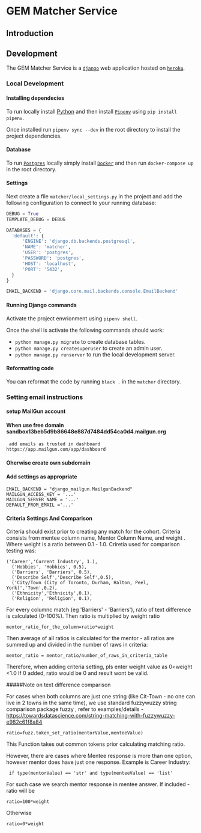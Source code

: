 # GEM Matcher Service

## Introduction

## Development

The GEM Matcher Service is a [`django`](https://www.djangoproject.com/) web application hosted on [`heroku`](https://www.heroku.com/).

### Local Development

#### Installing dependecies

To run locally install [Python](https://www.python.org/) and then install [`Pipenv`](https://github.com/pypa/pipenv) using `pip install pipenv`.

Once installed run `pipenv sync --dev` in the root directory to install the project dependencies.

#### Database

To run [`Postgres`](https://www.postgresql.org/) locally simply install [`Docker`](https://docs.docker.com/get-docker/) and then run `docker-compose up` in the root directory.

#### Settings

Next create a file `matcher/local_settings.py` in the project and add the following configuration to connect to your running database:

```python
DEBUG = True
TEMPLATE_DEBUG = DEBUG

DATABASES = {
  'default': {
      'ENGINE': 'django.db.backends.postgresql',
      'NAME': 'matcher',
      'USER': 'postgres',
      'PASSWORD': 'postgres',
      'HOST': 'localhost',
      'PORT': '5432',
  }
}

EMAIL_BACKEND = 'django.core.mail.backends.console.EmailBackend'
```

#### Running Django commands

Activate the project envrionment using `pipenv shell`.

Once the shell is activate the following commands should work:

- `python manage.py migrate` to create database tables.
- `python manage.py createsuperuser` to create an admin user.
- `python manage.py runserver` to run the local development server.

#### Reformatting code

You can reformat the code by running `black .` in the `matcher` directory.

### Setting email instructions
#### setup MailGun account

#### When use free domain sandbox13beb5d9b86648e887d7484dd54ca0d4.mailgun.org
     add emails as trusted in dashboard https://app.mailgun.com/app/dashboard
     
#### Oherwise create own subdomain

#### Add settings as appropriate

    EMAIL_BACKEND = "django_mailgun.MailgunBackend"
    MAILGUN_ACCESS_KEY = '...'
    MAILGUN_SERVER_NAME = '...'
    DEFAULT_FROM_EMAIL ='...'

#### Criteria Settings And Comparison

Criteria should exist prior to creating any match for the cohort. Criteria consists from mentee column name, Mentor Column Name, and weight .
Where weight is a ratio between 0.1 - 1.0. 
Criretia used for comparison testing was:
```
('Career','Current Industry', 1.),
  ('Hobbies', 'Hobbies', 0.5),
  ('Barriers', 'Barriers', 0.5),
  ('Describe Self','Describe Self',0.5),
  ('City/Town (City of Toronto, Durham, Halton, Peel, York)','Town',0.2),
  ('Ethnicity','Ethnicity',0.1),
  ('Religion', 'Religion', 0.1),

```

For every columnc match (eg 'Barriers' - 'Barriers'), ratio of text difference is calculated (0-100%). Then ratio is multiplied by weight ratio
```aidl
mentor_ratio_for_the_column=ratio*weight
```

Then average of all ratios is calculated for the mentor - all ratios are summed up and divided in the number of raws in criteria:

```aidl
mentor_ratio = mentor_ratio/number_of_raws_in_criteria_table
```
Therefore, when adding criteria setting, pls enter weight value as 0<weight <1.0
If 0 added, ratio would be 0 and result wont be valid.

#####Note on text difference comparison

For cases when both columns are just one string (like Cit-Town - no one can live in 2 towns in the same time), we use standard fuzzywuzzy string comparison package  fuzzy ,
refer to  examples/details - https://towardsdatascience.com/string-matching-with-fuzzywuzzy-e982c61f8a84
```aidl
ratio=fuzz.token_set_ratio(mentorValue,menteeValue)
```
This Function takes out common tokens prior calculating matching ratio.

However, there are cases where Mentee response is more than one option, however mentor does have just one response. Example is Career Industry:
```aidl
 if type(mentorValue) == 'str' and type(menteeValue) == 'list'
```
For such case we search mentor response in mentee answer. If included - ratio will be 
```
ratio=100*weight
 ```
 Otherwise
 ```
 ratio=0*weight
 ```
